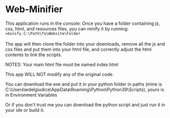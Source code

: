 # Web-Minifier
This application runs in the console: Once you have a folder containing js, css, html, and resources files, 
you can minify it by running: <br> <code>>minify C:\Path\To\Website\Folder </code> <br> <br>
The app will then clone the folder into your downloads, remove all the js and css files and put them into your html file, and correctly adjust the html contents to link the scripts.

NOTES:
Your main html file must be named index.html

This app WILL NOT modify any of the original code.

You can download the exe and put it in your python folder in paths (mine is C:\Users\wdelgiudice\AppData\Roaming\Python\Python39\Scripts), yours is in Environment Variables

Or if you don't trust me you can download the python script and just run it in your ide or build it.
